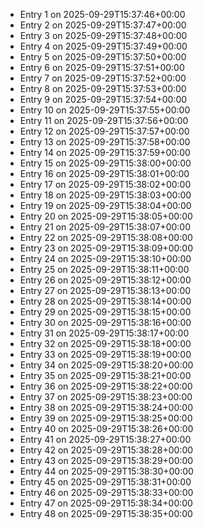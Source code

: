 - Entry 1 on 2025-09-29T15:37:46+00:00
- Entry 2 on 2025-09-29T15:37:47+00:00
- Entry 3 on 2025-09-29T15:37:48+00:00
- Entry 4 on 2025-09-29T15:37:49+00:00
- Entry 5 on 2025-09-29T15:37:50+00:00
- Entry 6 on 2025-09-29T15:37:51+00:00
- Entry 7 on 2025-09-29T15:37:52+00:00
- Entry 8 on 2025-09-29T15:37:53+00:00
- Entry 9 on 2025-09-29T15:37:54+00:00
- Entry 10 on 2025-09-29T15:37:55+00:00
- Entry 11 on 2025-09-29T15:37:56+00:00
- Entry 12 on 2025-09-29T15:37:57+00:00
- Entry 13 on 2025-09-29T15:37:58+00:00
- Entry 14 on 2025-09-29T15:37:59+00:00
- Entry 15 on 2025-09-29T15:38:00+00:00
- Entry 16 on 2025-09-29T15:38:01+00:00
- Entry 17 on 2025-09-29T15:38:02+00:00
- Entry 18 on 2025-09-29T15:38:03+00:00
- Entry 19 on 2025-09-29T15:38:04+00:00
- Entry 20 on 2025-09-29T15:38:05+00:00
- Entry 21 on 2025-09-29T15:38:07+00:00
- Entry 22 on 2025-09-29T15:38:08+00:00
- Entry 23 on 2025-09-29T15:38:09+00:00
- Entry 24 on 2025-09-29T15:38:10+00:00
- Entry 25 on 2025-09-29T15:38:11+00:00
- Entry 26 on 2025-09-29T15:38:12+00:00
- Entry 27 on 2025-09-29T15:38:13+00:00
- Entry 28 on 2025-09-29T15:38:14+00:00
- Entry 29 on 2025-09-29T15:38:15+00:00
- Entry 30 on 2025-09-29T15:38:16+00:00
- Entry 31 on 2025-09-29T15:38:17+00:00
- Entry 32 on 2025-09-29T15:38:18+00:00
- Entry 33 on 2025-09-29T15:38:19+00:00
- Entry 34 on 2025-09-29T15:38:20+00:00
- Entry 35 on 2025-09-29T15:38:21+00:00
- Entry 36 on 2025-09-29T15:38:22+00:00
- Entry 37 on 2025-09-29T15:38:23+00:00
- Entry 38 on 2025-09-29T15:38:24+00:00
- Entry 39 on 2025-09-29T15:38:25+00:00
- Entry 40 on 2025-09-29T15:38:26+00:00
- Entry 41 on 2025-09-29T15:38:27+00:00
- Entry 42 on 2025-09-29T15:38:28+00:00
- Entry 43 on 2025-09-29T15:38:29+00:00
- Entry 44 on 2025-09-29T15:38:30+00:00
- Entry 45 on 2025-09-29T15:38:31+00:00
- Entry 46 on 2025-09-29T15:38:33+00:00
- Entry 47 on 2025-09-29T15:38:34+00:00
- Entry 48 on 2025-09-29T15:38:35+00:00
